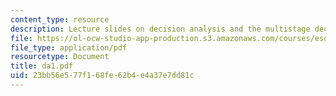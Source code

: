 ```yaml
---
content_type: resource
description: Lecture slides on decision analysis and the multistage decision model.
file: https://ol-ocw-studio-app-production.s3.amazonaws.com/courses/esd-72-engineering-risk-benefit-analysis-spring-2007/23bb56e577f168fe62b4e4a37e7dd81c_da1.pdf
file_type: application/pdf
resourcetype: Document
title: da1.pdf
uid: 23bb56e5-77f1-68fe-62b4-e4a37e7dd81c
---
```

